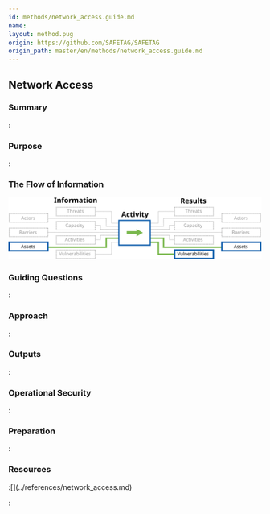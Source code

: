 ```yaml
---
id: methods/network_access.guide.md
name: 
layout: method.pug
origin: https://github.com/SAFETAG/SAFETAG
origin_path: master/en/methods/network_access.guide.md
---
```

## Network Access

### Summary
:[](../methods/network_access/summary.md)
### Purpose
:[](../methods/network_access/purpose.md)
### The Flow of Information
![ Information Flow](images/info_flows/network_access.svg)

### Guiding Questions
:[](../methods/network_access/guiding_questions.md)
### Approach
:[](../methods/network_access/approaches.md)
### Outputs
:[](../methods/network_access/output.md)
### Operational Security
:[](../methods/network_access/operational_security.md)
### Preparation
:[](../methods/network_access/preparation.md)



### Resources

<div class="greybox">
:[](../references/network_access.md)
</div>



:[](../references/footnotes.md)
